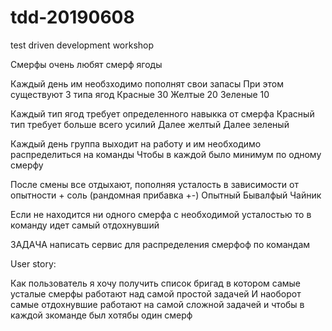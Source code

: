 # tdd-20190608
test driven development workshop



Смерфы очень любят смерф ягоды

Каждый день им необзходимо пополнят свои запасы 
При этом существуют 3 типа ягод
Красные 30
Желтые 20
Зеленые 10


Каждый тип ягод требует определенного навыкка от смерфа
Красный тип требует больше всего усилий
Далее желтый
Далее зеленый

Каждый день группа выходит на работу и им необходимо распределиться на команды
Чтобы в каждой было минимум по одному смерфу

После смены все отдыхают, пополняя усталость в зависимости от опытности + соль (рандомная прибавка +-)
Опытный
Бывалфый
Чайник

Если не находится ни одного смерфа с необходимой усталостью то в команду идет самый отдохнувший

ЗАДАЧА написать сервис для распределения смерфоф по командам


User story:

Как пользователь я хочу получить список бригад в котором самые усталые смерфы работают над самой простой задачей
И наоборот самые отдохнувшие работают на самой сложной задачей и чтобы в каждой зкоманде был хотябы один смерф








